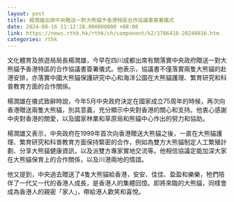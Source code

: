 ```yaml
---
layout: post
title: 楊潤雄出席中央贈送一對大熊貓予香港特區合作協議書簽署儀式
date: 2024-08-16 11:12:28.000000000 +08:00
link: https://news.rthk.hk/rthk/ch/component/k2/1766418-20240816.htm
categories: rthk
---
```


文化體育及旅遊局局長楊潤雄，今早在四川成都出席有關落實中央政府贈送一對大熊貓予香港特區的合作協議書簽署儀式。他表示，協議書不僅落實兩隻大熊貓的赴港安排，亦落實中國大熊貓保護研究中心和海洋公園在大熊貓護理、繁育研究和科普教育方面的合作關係。

楊潤雄在儀式致辭時說，今年5月中央政府決定在國家成立75周年的時候，再次向香港贈送兩隻大熊貓，別具意義，充分顯示中央對香港的關心和支持。他衷心感謝中央對香港的關愛，以及國家林業和草原局和熊貓中心作出的努力和協助。

楊潤雄又表示，中央政府在1999年首次向香港贈送大熊貓之後，一直在大熊貓護理、繁育研究和科普教育方面保持緊密的合作，例如為雙方大熊貓制定人工繁殖計劃、分享大熊貓健康資訊，以及派雙方專家實地交流等。他相信協議定能加深大家在大熊貓保育上的合作關係，以及川港兩地的情誼。

他又提到，中央過去贈送了4隻大熊貓給香港，安安、佳佳、盈盈和樂樂，牠們陪伴了一代又一代的香港人成長，是香港人的集體回憶。即將來臨的大熊貓，同樣會成為香港人的親密「家人」，帶給港人歡笑和喜悅。
